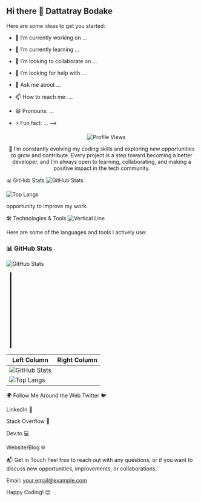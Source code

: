 ## Hi there 👋 Dattatray Bodake

<!--
**Dattatraybodake/dattatraybodake** is a ✨ _special_ ✨ repository because its `README.md` (this file) appears on your GitHub profile.

## About Me
<!-- Welcome to my personal repository! This space reflects who I am as a developer and a lifelong learner. It includes the configurations that shape my GitHub profile, along with a curated collection of my personal projects, interests, and the tools I enjoy using. Through this repository, I aim to share not just my technical skills, but also my journey, passion for problem-solving, and the values I prioritize in my work.-->
Here are some ideas to get you started:

- 🔭 I’m currently working on ...
- 🌱 I’m currently learning ...
- 👯 I’m looking to collaborate on ...
- 🤔 I’m looking for help with ...
- 💬 Ask me about ...
- 📫 How to reach me: ...
- 😄 Pronouns: ...
- ⚡ Fun fact: ...
-->

  <p align="center">
        <img src="https://komarev.com/ghpvc/?username=Dattatraybodake" alt="Profile Views" />
    </a>
  </p>

<div align="center">
    <p>
        🌱 I’m constantly evolving my coding skills and exploring new opportunities to grow and contribute. Every project is a step toward becoming a better developer, and I’m always open to learning, collaborating, and making a positive impact in the tech community.
    </p>
</div>


📊 GitHub Stats
![GitHub Stats](https://github-readme-stats.vercel.app/api?username=Dattatraybodake&show_icons=true&count_private=true&theme=github_dark)

![Top Langs](https://github-readme-stats.vercel.app/api/top-langs/?username=Dattatraybodake&layout=compact)

opportunity to improve my work.

🛠️ Technologies & Tools
![Vertical Line](https://www.svgrepo.com/show/43326/line.svg)

Here are some of the languages and tools I actively use:


### 📊 GitHub Stats

![GitHub Stats](https://github-readme-stats.vercel.app/api?username=Dattatraybodake&show_icons=true&count_private=true&theme=github_dark)

<div style="border-left: 3px solid black; height: 200px; margin: 10px;"></div>



| Left Column | Right Column |
|-------------|--------------|
| ![GitHub Stats](https://github-readme-stats.vercel.app/api?username=Dattatraybodake&show_icons=true&count_private=true&theme=github_dark)
| ![Top Langs](https://github-readme-stats.vercel.app/api/top-langs/?username=Dattatraybodake&layout=compact) |



🌍 Follow Me Around the Web
Twitter 🐦

LinkedIn 🔗

Stack Overflow 💬

Dev.to 💻

Website/Blog 🌐

📬 Get in Touch
Feel free to reach out with any questions, or if you want to discuss new opportunities, improvements, or collaborations.

Email: your.email@example.com

Happy Coding! 😊
